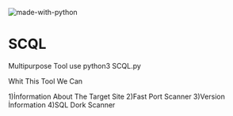 ![made-with-python](https://user-images.githubusercontent.com/68772806/195983652-df7f1d8f-782f-4c25-b763-f2e857ad2ff2.svg)


# SCQL
 Multipurpose Tool
use python3 SCQL.py

Whit This Tool We Can

1)İnformation About The Target Site
2)Fast Port Scanner
3)Version İnformation
4)SQL Dork Scanner
